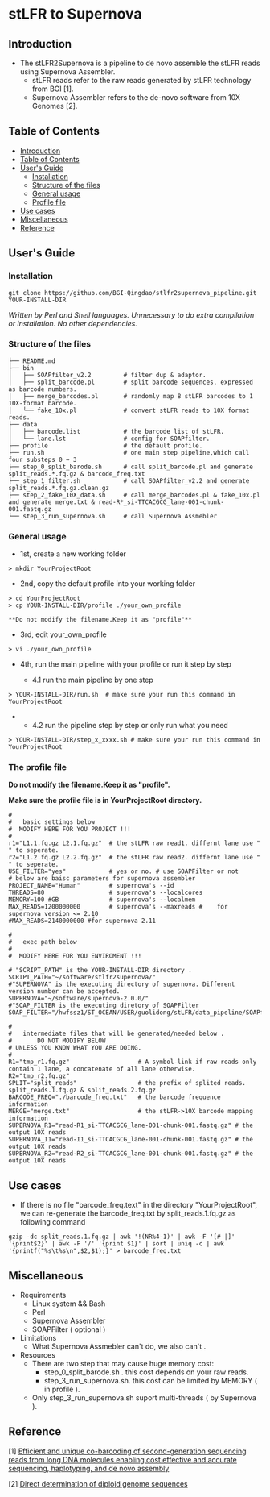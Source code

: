 # stLFR to Supernova

## <a name=intro>Introduction</a>

- The stLFR2Supernova is a pipeline to de novo assemble the stLFR reads using Supernova Assembler. 
    -  stLFR reads refer to the raw reads generated by stLFR technology from BGI [1].
    -  Supernova Assembler refers to the de-novo software from 10X Genomes [2].

## <a name=contents>Table of Contents</a>

- [Introduction](#intro)
- [Table of Contents](#contents)
- [User's Guide](#user-guide)
    - [Installation](#install)
    - [Structure of the files](#files)
    - [General usage](#usage)
    - [Profile file](#profile)
- [Use cases](#use-cases)
- [Miscellaneous](#misc)
- [Reference](#ref)

## <a name=user-guide>User's Guide</a>

### <a name=install>Installation</a>

```
git clone https://github.com/BGI-Qingdao/stlfr2supernova_pipeline.git YOUR-INSTALL-DIR
```

*Written by Perl and Shell languages.*
*Unnecessary to do extra compilation or installation. No other dependencies.*

### <a name=files>Structure of the files</a>

```
├── README.md
├── bin
│   ├── SOAPfilter_v2.2         # filter dup & adaptor.
│   ├── split_barcode.pl        # split barcode sequences, expressed as barcode numbers.
│   ├── merge_barcodes.pl       # randomly map 8 stLFR barcodes to 1 10X-format barcode.
│   └── fake_10x.pl             # convert stLFR reads to 10X format reads.
├── data
│   ├── barcode.list            # the barcode list of stLFR.
│   └── lane.lst                # config for SOAPfilter.
├── profile                     # the default profile.
├── run.sh                      # one main step pipeline,which call four substeps 0 ~ 3
├── step_0_split_barode.sh      # call split_barcode.pl and generate split_reads.*.fq.gz & barcode_freq.txt
├── step_1_filter.sh            # call SOAPfilter_v2.2 and generate split_reads.*.fq.gz.clean.gz
├── step_2_fake_10X_data.sh     # call merge_barcodes.pl & fake_10x.pl and generate merge.txt & read-R*_si-TTCACGCG_lane-001-chunk-001.fastq.gz
└── step_3_run_supernova.sh     # call Supernova Assmebler
```

### <a name=usage>General usage</a>

- 1st, create a new working folder

```
> mkdir YourProjectRoot
```

- 2nd, copy the default profile into your working folder

```
> cd YourProjectRoot
> cp YOUR-INSTALL-DIR/profile ./your_own_profile
```
    **Do not modify the filename.Keep it as "profile"**

- 3rd, edit your_own_profile

```
> vi ./your_own_profile 
```
- 4th, run the main pipeline with your profile or run it step by step

    - 4.1 run the main pipeline by one step
```
> YOUR-INSTALL-DIR/run.sh  # make sure your run this command in YourProjectRoot
```
-    - 4.2 run the pipeline step by step or only run what you need

```
> YOUR-INSTALL-DIR/step_x_xxxx.sh # make sure your run this command in YourProjectRoot
```

### <a name=profile>The profile file</a>

**Do not modify the filename.Keep it as "profile".**

**Make sure the profile file is in YourProjectRoot directory.**

```
#
#   basic settings below 
#  MODIFY HERE FOR YOU PROJECT !!!
#
r1="L1.1.fq.gz L2.1.fq.gz"  # the stLFR raw read1. differnt lane use " " to seperate.
r2="L1.2.fq.gz L2.2.fq.gz"  # the stLFR raw read2. differnt lane use " " to seperate.
USE_FILTER="yes"            # yes or no. # use SOAPFilter or not
# below are baisc parameters for supernova assembler
PROJECT_NAME="Human"        # supernova's --id
THREADS=80                  # supernova's --localcores
MEMORY=100 #GB              # supernova's --localmem
MAX_READS=1200000000        # supernova's --maxreads #    for supernova version <= 2.10
#MAX_READS=2140000000 #for supernova 2.11

#
#   exec path below
#
#  MODIFY HERE FOR YOU ENVIROMENT !!!

# "SCRIPT_PATH" is the YOUR-INSTALL-DIR directory .
SCRIPT_PATH="~/software/stlfr2supernova/"
#"SUPERNOVA" is the executing directory of supernova. Different version number can be accepted.
SUPERNOVA="~/software/supernova-2.0.0/"  
#"SOAP_FILTER is the executing diretory of SOAPFilter
SOAP_FILTER="/hwfssz1/ST_OCEAN/USER/guolidong/stLFR/data_pipeline/SOAPfilter_v2.2.1/SOAPfilter_v2.2"

#
#   intermediate files that will be generated/needed below .
#       DO NOT MODIFY BELOW
# UNLESS YOU KNOW WHAT YOU ARE DOING.
#
R1="tmp_r1.fq.gz"                   # A symbol-link if raw reads only contain 1 lane, a concatenate of all lane otherwise.
R2="tmp_r2.fq.gz"
SPLIT="split_reads"                 # the prefix of splited reads. split_reads.1.fq.gz & split_reads.2.fq.gz
BARCODE_FREQ="./barcode_freq.txt"   # the barcode frequence information
MERGE="merge.txt"                   # the stLFR->10X barcode mapping information 
SUPERNOVA_R1="read-R1_si-TTCACGCG_lane-001-chunk-001.fastq.gz" # the output 10X reads
SUPERNOVA_I1="read-I1_si-TTCACGCG_lane-001-chunk-001.fastq.gz" # the output 10X reads
SUPERNOVA_R2="read-R2_si-TTCACGCG_lane-001-chunk-001.fastq.gz" # the output 10X reads

```

## <a name=use-cases>Use cases</a>

- If there is no file "barcode_freq.text" in the directory "YourProjectRoot", we can re-generate the barcode_freq.txt by split_reads.1.fq.gz as following command 

```
gzip -dc split_reads.1.fq.gz | awk '!(NR%4-1)' | awk -F '[# |]' '{print$2}' | awk -F '/' '{print $1}' | sort | uniq -c | awk '{printf("%s\t%s\n",$2,$1);}' > barcode_freq.txt
```

## <a name=misc>Miscellaneous</a>

- Requirements
    - Linux system && Bash
    - Perl
    - Supernova Assembler
    - SOAPFilter ( optional )
- Limitations
    - What Supernova Assmebler can't do, we also can't .
- Resources
    - There are two step that may cause huge memory cost:
        - step_0_split_barode.sh . this cost depends on your raw reads.
        - step_3_run_supernova.sh. this cost can be limited by MEMORY ( in profile ).
    - Only step_3_run_supernova.sh suport multi-threads ( by Supernova ).

## <a name=ref>Reference</a>

[1] [Efficient and unique co-barcoding of second-generation sequencing reads from long DNA molecules enabling cost effective and accurate sequencing, haplotyping, and de novo assembly][11]
 
[2] [Direct determination of diploid genome sequences][22]

[11]: https://www.ncbi.nlm.nih.gov/pubmed/30940689 
[22]: https://www.ncbi.nlm.nih.gov/pubmed/28381613 

